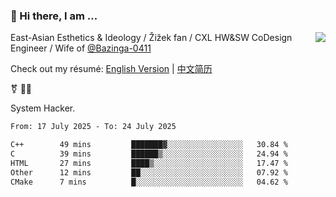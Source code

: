 ### 👋 Hi there, I am ...

<img align="right" src="https://github-readme-stats.vercel.app/api?username=vickiegpt&show_icons=true&icon_color=0366d6&bg_color=ffffff&hide_title=true" />

East-Asian Esthetics & Ideology / Žižek fan / CXL HW&SW CoDesign Engineer / Wife of [@Bazinga-0411](https://bazinga-0411.github.io/)

Check out my résumé: [English Version](http://asplos.dev/) | [中文简历](http://asplos.dev/CN.html)

⚧️ 
🏳️‍⚧️ 

System Hacker.


<!--START_SECTION:waka-->

```txt
From: 17 July 2025 - To: 24 July 2025

C++        49 mins         ███████▓░░░░░░░░░░░░░░░░░   30.84 %
C          39 mins         ██████▒░░░░░░░░░░░░░░░░░░   24.94 %
HTML       27 mins         ████▒░░░░░░░░░░░░░░░░░░░░   17.47 %
Other      12 mins         ██░░░░░░░░░░░░░░░░░░░░░░░   07.92 %
CMake      7 mins          █░░░░░░░░░░░░░░░░░░░░░░░░   04.62 %
```

<!--END_SECTION:waka-->
